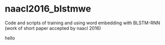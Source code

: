 # naacl2016_blstmwe
Code and scripts of training and using word embedding with BLSTM-RNN (work of short paper accepted by naacl 2016)

hello

